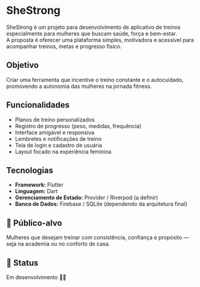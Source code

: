 # SheStrong

SheStrong é um projeto para desenvolvimento de aplicativo de treinos especialmente para mulheres que buscam saúde, força e bem-estar.  
A proposta é oferecer uma plataforma simples, motivadora e acessível para acompanhar treinos, metas e progresso físico.

## Objetivo
Criar uma ferramenta que incentive o treino constante e o autocuidado, promovendo a autonomia das mulheres na jornada fitness.

## Funcionalidades
- Planos de treino personalizados  
- Registro de progresso (peso, medidas, frequência)  
- Interface amigável e responsiva  
- Lembretes e notificações de treino  
- Tela de login e cadastro de usuária  
- Layout focado na experiência feminina  

## Tecnologias
- **Framework:** Flutter  
- **Linguagem:** Dart  
- **Gerenciamento de Estado:** Provider / Riverpod (a definir)  
- **Banco de Dados:** Firebase / SQLite (dependendo da arquitetura final)  

## 💜 Público-alvo
Mulheres que desejam treinar com consistência, confiança e propósito — seja na academia ou no conforto de casa.

## 🚀 Status
Em desenvolvimento 👩‍💻  
